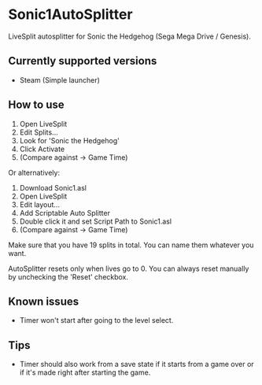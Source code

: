 # Sonic1AutoSplitter

LiveSplit autosplitter for Sonic the Hedgehog (Sega Mega Drive / Genesis).





## Currently supported versions
- Steam (Simple launcher)

## How to use

1. Open LiveSplit
2. Edit Splits...
3. Look for 'Sonic the Hedgehog'
4. Click Activate
5. (Compare against -> Game Time)

Or alternatively:

1. Download Sonic1.asl
2. Open LiveSplit
3. Edit layout...
4. Add Scriptable Auto Splitter
5. Double click it and set Script Path to Sonic1.asl
6. (Compare against -> Game Time)

Make sure that you have 19 splits in total. You can name them whatever you want.

AutoSplitter resets only when lives go to 0. You can always reset manually by unchecking the 'Reset' checkbox.

## Known issues

- Timer won't start after going to the level select.

## Tips

- Timer should also work from a save state if it starts from a game over or if it's made right after starting the game.
